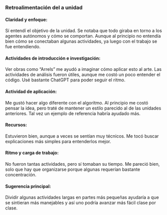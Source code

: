 ### Retroalimentación del a unidad

#### Claridad y enfoque:
Sí entendí el objetivo de la unidad. Se notaba que todo giraba en torno a los agentes autónomos y cómo se comportan. Aunque al principio no entendía bien cómo se conectaban algunas actividades, ya luego con el trabajo se fue entendiendo.

#### Actividades de introducción e investigación:
Ver obras como “Arrels” me ayudó a imaginar cómo aplicar esto al arte. Las actividades de análisis fueron útiles, aunque me costó un poco entender el código. Usé bastante ChatGPT para poder seguir el ritmo.

#### Actividad de aplicación:
Me gustó hacer algo diferente con el algoritmo. Al principio me costó pensar la idea, pero traté de mantener un estilo parecido al de las unidades anteriores. Tal vez un ejemplo de referencia habría ayudado más.

#### Recursos:
Estuvieron bien, aunque a veces se sentían muy técnicos. Me tocó buscar explicaciones más simples para entenderlos mejor.

#### Ritmo y carga de trabajo:
No fueron tantas actividades, pero sí tomaban su tiempo. Me pareció bien, solo que hay que organizarse porque algunas requerían bastante concentración.

#### Sugerencia principal:
Dividir algunas actividades largas en partes más pequeñas ayudaría a que se sintieran más manejables y así uno podría avanzar más fácil clase por clase.
